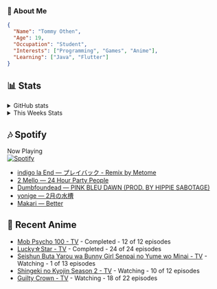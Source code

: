 ### 👋 About Me
```json
{
  "Name": "Tommy Othen",
  "Age": 19,
  "Occupation": "Student",
  "Interests": ["Programming", "Games", "Anime"],
  "Learning": ["Java", "Flutter"]
}
```

## 📊 Stats
<details>
  <summary>GitHub stats</summary>
  <a href="https://github.com/anuraghazra/github-readme-stats">
    <img src="https://github-readme-stats.vercel.app/api?username=DaSushiAsian&show_icons=true&count_private=true&hide=prs,issues">
  </a>
</details>

<details>
  <summary>This Weeks Stats</summary>
  <a href="https://github.com/anuraghazra/github-readme-stats">
    <img src="https://github-readme-stats.vercel.app/api/wakatime?username=DaSushiAsian&cache_seconds=1800&custom_title=Top Languages">
  </a>
</details>

## 🎶 Spotify
Now Playing\
[![Spotify](https://novatorem-dasushiasian.vercel.app/api/spotify)](https://open.spotify.com/user/g90805640970)
<!-- LASTFM:START -->
* [indigo la End — プレイバック - Remix by Metome](https://www.last.fm/music/indigo+la+End/_/%E3%83%97%E3%83%AC%E3%82%A4%E3%83%90%E3%83%83%E3%82%AF+-+Remix+by+Metome)
* [2 Mello — 24 Hour Party People](https://www.last.fm/music/2+Mello/_/24+Hour+Party+People)
* [Dumbfoundead — PINK BLEU DAWN (PROD. BY HIPPIE SABOTAGE)](https://www.last.fm/music/Dumbfoundead/_/PINK+BLEU+DAWN+(PROD.+BY+HIPPIE+SABOTAGE))
* [yonige — 2月の水槽](https://www.last.fm/music/yonige/_/2%E6%9C%88%E3%81%AE%E6%B0%B4%E6%A7%BD)
* [Makari — Better](https://www.last.fm/music/Makari/_/Better)<!-- LASTFM:END -->

## 🗻 Recent Anime
<!-- ANIME-LIST:START -->
* [Mob Psycho 100 - TV](https://myanimelist.net/anime/32182/Mob_Psycho_100) - Completed - 12 of 12 episodes
* [Lucky☆Star - TV](https://myanimelist.net/anime/1887/Lucky☆Star) - Completed - 24 of 24 episodes
* [Seishun Buta Yarou wa Bunny Girl Senpai no Yume wo Minai - TV](https://myanimelist.net/anime/37450/Seishun_Buta_Yarou_wa_Bunny_Girl_Senpai_no_Yume_wo_Minai) - Watching - 1 of 13 episodes
* [Shingeki no Kyojin Season 2 - TV](https://myanimelist.net/anime/25777/Shingeki_no_Kyojin_Season_2) - Watching - 10 of 12 episodes
* [Guilty Crown - TV](https://myanimelist.net/anime/10793/Guilty_Crown) - Watching - 18 of 22 episodes<!-- ANIME-LIST:END -->